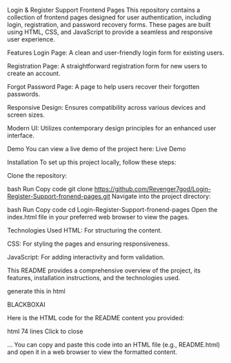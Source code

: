 Login & Register Support Frontend Pages
This repository contains a collection of frontend pages designed for user authentication, including login, registration, and password recovery forms. These pages are built using HTML, CSS, and JavaScript to provide a seamless and responsive user experience.

Features
Login Page: A clean and user-friendly login form for existing users.

Registration Page: A straightforward registration form for new users to create an account.

Forgot Password Page: A page to help users recover their forgotten passwords.

Responsive Design: Ensures compatibility across various devices and screen sizes.

Modern UI: Utilizes contemporary design principles for an enhanced user interface.

Demo
You can view a live demo of the project here: Live Demo

Installation
To set up this project locally, follow these steps:

Clone the repository:

bash
Run
Copy code
git clone https://github.com/Revenger7god/Login-Register-Support-fronend-pages.git
Navigate into the project directory:

bash
Run
Copy code
cd Login-Register-Support-fronend-pages
Open the index.html file in your preferred web browser to view the pages.

Technologies Used
HTML: For structuring the content.

CSS: For styling the pages and ensuring responsiveness.

JavaScript: For adding interactivity and form validation.

This README provides a comprehensive overview of the project, its features, installation instructions, and the technologies used.


generate this in html


BLACKBOXAI

Here is the HTML code for the README content you provided:

html
74 lines
Click to close
<!DOCTYPE html>
<html lang="en">
...
You can copy and paste this code into an HTML file (e.g., README.html) and open it in a web browser to view the formatted content.
